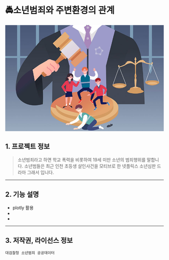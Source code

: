 # 🚔소년범죄와 주변환경의 관계
![Alt text](/data/img01.jpg)

## 1. 프로젝트 정보
> 소년범죄라고 하면 학교 폭력을 비롯하여 19세 미만 소년의 범죄행위를 말합니다.
> 소년범들은 
> 최근 인천 초등생 살인사건을 모티브로 한 넷플릭스 소년심판 드라마
> 그래서
> 입니다.

------------

## 2. 기능 설명
+ plotly 활용
+ 
+ 

------------
## 3. 저작권, 라이선스 정보
``` C
대검찰청 소년범죄 공공데이터
``` 


